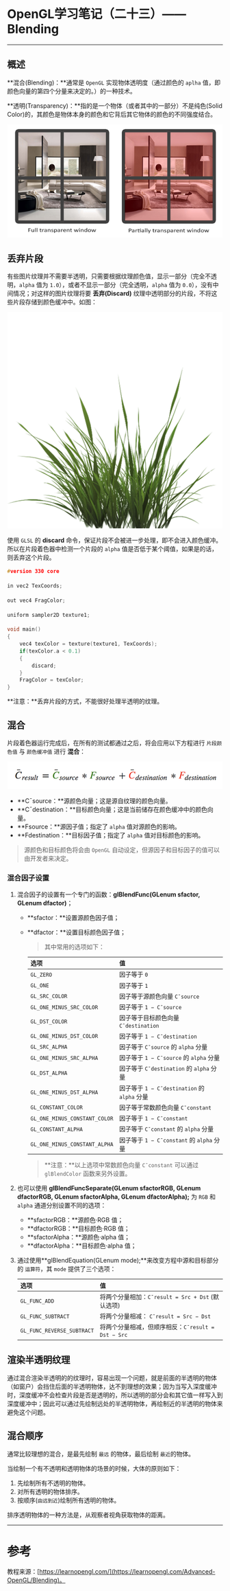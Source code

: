 # OpenGL学习笔记（二十三）—— Blending

---

## 概述
**混合(Blending)：**通常是 `OpenGL` 实现物体透明度（通过颜色的 `aplha` 值，即颜色向量的第四个分量来决定的。）的一种技术。

**透明(Transparency)：**指的是一个物体（或者其中的一部分）不是纯色(Solid Color)的，其颜色是物体本身的颜色和它背后其它物体的颜色的不同强度结合。

![图片来源于：learnopengl.com](BlendingTransparency.png)

## 丢弃片段
有些图片纹理并不需要半透明，只需要根据纹理颜色值，显示一部分（完全不透明，`alpha` 值为 `1.0`），或者不显示一部分（完全透明，`alpha` 值为 `0.0`），没有中间情况；对这样的图片纹理将要 **丢弃(Discard)** 纹理中透明部分的片段，不将这些片段存储到颜色缓冲中。如图：

![图片来源于：learnopengl.com](Grass.png)

使用 `GLSL` 的 **discard** 命令，保证片段不会被进一步处理，即不会进入颜色缓冲。所以在片段着色器中检测一个片段的 `alpha` 值是否低于某个阈值，如果是的话，则丢弃这个片段。

``` C
#version 330 core

in vec2 TexCoords;

out vec4 FragColor;

uniform sampler2D texture1;

void main()
{             
    vec4 texColor = texture(texture1, TexCoords);
    if(texColor.a < 0.1)
    {
        discard;
    }
    FragColor = texColor;
}
```

**注意：**丢弃片段的方式，不能很好处理半透明的纹理。

## 混合
片段着色器运行完成后，在所有的测试都通过之后，将会应用以下方程进行 `片段颜色值` 与 `颜色缓冲值` 进行 **混合**：

![混合公式](BlendFormula.png)

- **C¯source：**源颜色向量；这是源自纹理的颜色向量。
- **C¯destination：**目标颜色向量；这是当前储存在颜色缓冲中的颜色向量。
- **Fsource：**源因子值；指定了 `alpha` 值对源颜色的影响。
- **Fdestination：**目标因子值；指定了 `alpha` 值对目标颜色的影响。

> 源颜色和目标颜色将会由 `OpenGL` 自动设定，但源因子和目标因子的值可以由开发者来决定。

### 混合因子设置
1. 混合因子的设置有一个专门的函数：**glBlendFunc(GLenum sfactor, GLenum dfactor)**；

	- **sfactor：**设置源颜色因子值；
	- **dfactor：**设置目标颜色因子值；
	
		> 其中常用的选项如下：
		
		| 选项 | 值 |
		| -------- | -------- |
		| `GL_ZERO` | 因子等于 `0` |
		| `GL_ONE` | 因子等于 `1` |
		| `GL_SRC_COLOR` | 因子等于源颜色向量 `C¯source` |
		| `GL_ONE_MINUS_SRC_COLOR` | 因子等于 `1 − C¯source` |
		| `GL_DST_COLOR` | 因子等于目标颜色向量 `C¯destination` |
		| `GL_ONE_MINUS_DST_COLOR` | 因子等于 `1 − C¯destination` |
		| `GL_SRC_ALPHA` | 因子等于 `C¯source` 的 `alpha` 分量 |
		| `GL_ONE_MINUS_SRC_ALPHA` | 因子等于 `1 − C¯source` 的 `alpha` 分量 |
		| `GL_DST_ALPHA` | 因子等于 `C¯destination` 的 `alpha` 分量 |
		| `GL_ONE_MINUS_DST_ALPHA` | 因子等于 `1 − C¯destination` 的 `alpha` 分量 |
		| `GL_CONSTANT_COLOR` | 因子等于常数颜色向量 `C¯constant` |
		| `GL_ONE_MINUS_CONSTANT_COLOR` | 因子等于 `1 − C¯constant` |
		| `GL_CONSTANT_ALPHA` | 因子等于 `C¯constant` 的 `alpha` 分量 |
		| `GL_ONE_MINUS_CONSTANT_ALPHA` | 因子等于 `1 − C¯constant` 的 `alpha` 分量 |
		
		> **注意：**以上选项中常数颜色向量 `C¯constant` 可以通过 `glBlendColor` 函数来另外设置。
2. 也可以使用 **glBlendFuncSeparate(GLenum sfactorRGB, GLenum dfactorRGB, GLenum sfactorAlpha, GLenum dfactorAlpha);** 为 `RGB` 和 `alpha` 通道分别设置不同的选项：

	- **sfactorRGB：**源颜色·RGB 值；
	- **dfactorRGB：**目标颜色·RGB 值；
	- **sfactorAlpha：**源颜色·alpha 值；
	- **dfactorAlpha：**目标颜色·alpha 值；

3. 通过使用**glBlendEquation(GLenum mode);**来改变方程中源和目标部分的 `运算符`，其 `mode` 提供了三个选项：

	| 选项 | 值 |
	| -------- | -------- |
	| `GL_FUNC_ADD` | 将两个分量相加：`C¯result = Src + Dst` (默认选项) |
	| `GL_FUNC_SUBTRACT` | 将两个分量相减： `C¯result = Src − Dst` |
	| `GL_FUNC_REVERSE_SUBTRACT` | 将两个分量相减，但顺序相反：`C¯result = Dst − Src` |
	
	
## 渲染半透明纹理
通过混合渲染半透明的的纹理时，容易出现一个问题，就是前面的半透明的物体（如窗户）会挡住后面的半透明物体，达不到理想的效果；因为当写入深度缓冲时，深度缓冲不会检查片段是否是透明的，所以透明的部分会和其它值一样写入到深度缓冲中；因此可以通过先绘制远处的半透明物体，再绘制近的半透明的物体来避免这个问题。

## 混合顺序
通常比较理想的混合，是最先绘制 `最远` 的物体，最后绘制 `最近`的物体。

当绘制一个有不透明和透明物体的场景的时候，大体的原则如下：

1. 先绘制所有不透明的物体。
2. 对所有透明的物体排序。
3. 按顺序(`由远到近`)绘制所有透明的物体。

排序透明物体的一种方法是，从观察者视角获取物体的距离。


---


# 参考
教程来源：[https://learnopengl.com/](https://learnopengl.com/Advanced-OpenGL/Blending)。